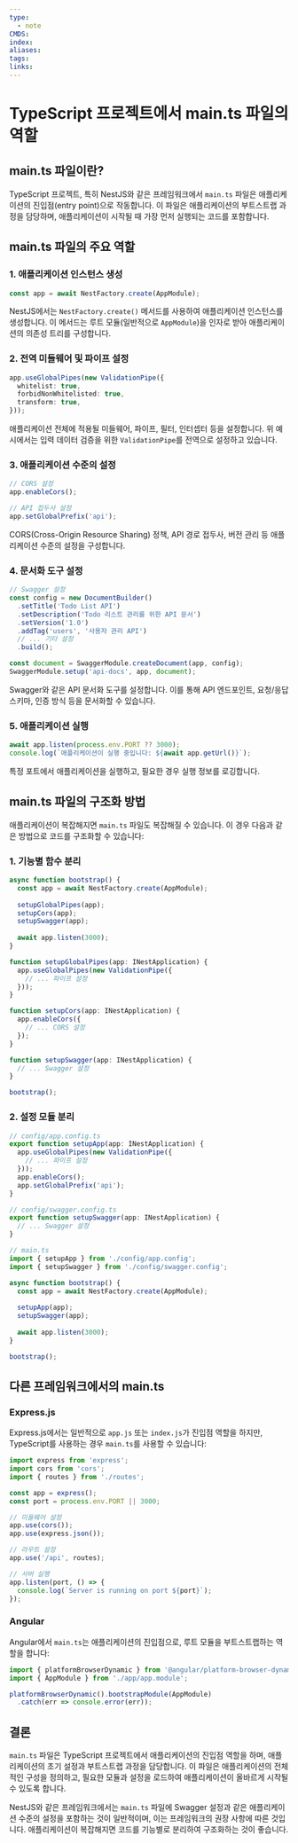 ```yaml
---
type:
  - note
CMDS: 
index: 
aliases: 
tags: 
links:
---
```

# TypeScript 프로젝트에서 main.ts 파일의 역할

## main.ts 파일이란?

TypeScript 프로젝트, 특히 NestJS와 같은 프레임워크에서 `main.ts` 파일은 애플리케이션의 진입점(entry point)으로 작동합니다. 이 파일은 애플리케이션의 부트스트랩 과정을 담당하며, 애플리케이션이 시작될 때 가장 먼저 실행되는 코드를 포함합니다.

## main.ts 파일의 주요 역할

### 1. 애플리케이션 인스턴스 생성

```typescript
const app = await NestFactory.create(AppModule);
```

NestJS에서는 `NestFactory.create()` 메서드를 사용하여 애플리케이션 인스턴스를 생성합니다. 이 메서드는 루트 모듈(일반적으로 `AppModule`)을 인자로 받아 애플리케이션의 의존성 트리를 구성합니다.

### 2. 전역 미들웨어 및 파이프 설정

```typescript
app.useGlobalPipes(new ValidationPipe({
  whitelist: true,
  forbidNonWhitelisted: true,
  transform: true,
}));
```

애플리케이션 전체에 적용될 미들웨어, 파이프, 필터, 인터셉터 등을 설정합니다. 위 예시에서는 입력 데이터 검증을 위한 `ValidationPipe`를 전역으로 설정하고 있습니다.

### 3. 애플리케이션 수준의 설정

```typescript
// CORS 설정
app.enableCors();

// API 접두사 설정
app.setGlobalPrefix('api');
```

CORS(Cross-Origin Resource Sharing) 정책, API 경로 접두사, 버전 관리 등 애플리케이션 수준의 설정을 구성합니다.

### 4. 문서화 도구 설정

```typescript
// Swagger 설정
const config = new DocumentBuilder()
  .setTitle('Todo List API')
  .setDescription('Todo 리스트 관리를 위한 API 문서')
  .setVersion('1.0')
  .addTag('users', '사용자 관리 API')
  // ... 기타 설정
  .build();

const document = SwaggerModule.createDocument(app, config);
SwaggerModule.setup('api-docs', app, document);
```

Swagger와 같은 API 문서화 도구를 설정합니다. 이를 통해 API 엔드포인트, 요청/응답 스키마, 인증 방식 등을 문서화할 수 있습니다.

### 5. 애플리케이션 실행

```typescript
await app.listen(process.env.PORT ?? 3000);
console.log(`애플리케이션이 실행 중입니다: ${await app.getUrl()}`);
```

특정 포트에서 애플리케이션을 실행하고, 필요한 경우 실행 정보를 로깅합니다.

## main.ts 파일의 구조화 방법

애플리케이션이 복잡해지면 `main.ts` 파일도 복잡해질 수 있습니다. 이 경우 다음과 같은 방법으로 코드를 구조화할 수 있습니다:

### 1. 기능별 함수 분리

```typescript
async function bootstrap() {
  const app = await NestFactory.create(AppModule);
  
  setupGlobalPipes(app);
  setupCors(app);
  setupSwagger(app);
  
  await app.listen(3000);
}

function setupGlobalPipes(app: INestApplication) {
  app.useGlobalPipes(new ValidationPipe({
    // ... 파이프 설정
  }));
}

function setupCors(app: INestApplication) {
  app.enableCors({
    // ... CORS 설정
  });
}

function setupSwagger(app: INestApplication) {
  // ... Swagger 설정
}

bootstrap();
```

### 2. 설정 모듈 분리

```typescript
// config/app.config.ts
export function setupApp(app: INestApplication) {
  app.useGlobalPipes(new ValidationPipe({
    // ... 파이프 설정
  }));
  app.enableCors();
  app.setGlobalPrefix('api');
}

// config/swagger.config.ts
export function setupSwagger(app: INestApplication) {
  // ... Swagger 설정
}

// main.ts
import { setupApp } from './config/app.config';
import { setupSwagger } from './config/swagger.config';

async function bootstrap() {
  const app = await NestFactory.create(AppModule);
  
  setupApp(app);
  setupSwagger(app);
  
  await app.listen(3000);
}

bootstrap();
```

## 다른 프레임워크에서의 main.ts

### Express.js

Express.js에서는 일반적으로 `app.js` 또는 `index.js`가 진입점 역할을 하지만, TypeScript를 사용하는 경우 `main.ts`를 사용할 수 있습니다:

```typescript
import express from 'express';
import cors from 'cors';
import { routes } from './routes';

const app = express();
const port = process.env.PORT || 3000;

// 미들웨어 설정
app.use(cors());
app.use(express.json());

// 라우트 설정
app.use('/api', routes);

// 서버 실행
app.listen(port, () => {
  console.log(`Server is running on port ${port}`);
});
```

### Angular

Angular에서 `main.ts`는 애플리케이션의 진입점으로, 루트 모듈을 부트스트랩하는 역할을 합니다:

```typescript
import { platformBrowserDynamic } from '@angular/platform-browser-dynamic';
import { AppModule } from './app/app.module';

platformBrowserDynamic().bootstrapModule(AppModule)
  .catch(err => console.error(err));
```

## 결론

`main.ts` 파일은 TypeScript 프로젝트에서 애플리케이션의 진입점 역할을 하며, 애플리케이션의 초기 설정과 부트스트랩 과정을 담당합니다. 이 파일은 애플리케이션의 전체적인 구성을 정의하고, 필요한 모듈과 설정을 로드하여 애플리케이션이 올바르게 시작될 수 있도록 합니다.

NestJS와 같은 프레임워크에서는 `main.ts` 파일에 Swagger 설정과 같은 애플리케이션 수준의 설정을 포함하는 것이 일반적이며, 이는 프레임워크의 권장 사항에 따른 것입니다. 애플리케이션이 복잡해지면 코드를 기능별로 분리하여 구조화하는 것이 좋습니다.
